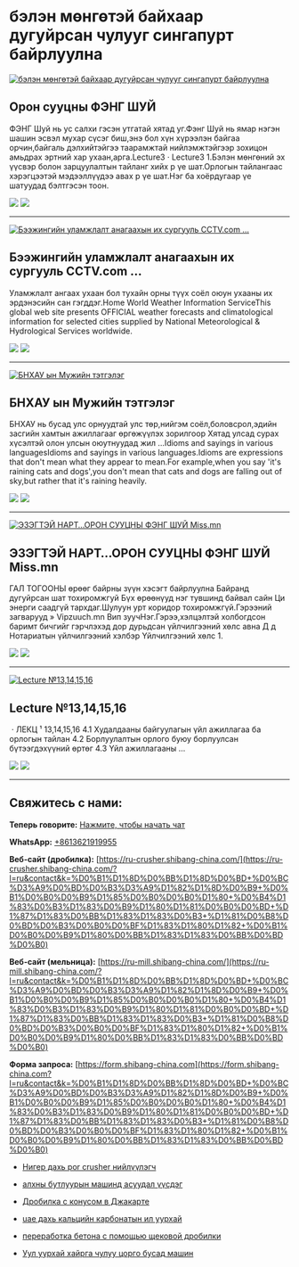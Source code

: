 # бэлэн мөнгөтэй байхаар дугуйрсан чулууг сингапурт байрлуулна

<a href="https://swt.shibang-china.com/?l=ru&img&k=%D0%B1%D1%8D%D0%BB%D1%8D%D0%BD+%D0%BC%D3%A9%D0%BD%D0%B3%D3%A9%D1%82%D1%8D%D0%B9+%D0%B1%D0%B0%D0%B9%D1%85%D0%B0%D0%B0%D1%80+%D0%B4%D1%83%D0%B3%D1%83%D0%B9%D1%80%D1%81%D0%B0%D0%BD+%D1%87%D1%83%D0%BB%D1%83%D1%83%D0%B3+%D1%81%D0%B8%D0%BD%D0%B3%D0%B0%D0%BF%D1%83%D1%80%D1%82+%D0%B1%D0%B0%D0%B9%D1%80%D0%BB%D1%83%D1%83%D0%BB%D0%BD%D0%B0" target="_blank">![бэлэн мөнгөтэй байхаар дугуйрсан чулууг сингапурт байрлуулна](http://static.shibang-china.com/all-800x300/102.jpg)</a>

## Орон сууцны ФЭНГ ШУЙ
ФЭНГ Шуй нь ус салхи гэсэн утгатай хятад уг.Фэнг Шуй нь ямар нэгэн шашин эсвэл мухар сүсэг биш,энэ бол хүн хүрээлэн байгаа орчин,байгаль дэлхийтэйгээ таарамжтай нийлэмжтэйгээр зохицон амьдрах эртний хар ухаан,арга.Lecture3&nbsp;&#0183;&#32;Lecture3 1.Бэлэн мөнгөний эх үүсвэр болон зарцуулалтын тайланг хийх р үе шат.Орлогын тайлангаас хэрэгцээтэй мэдээллүүдээ авах р үе шат.Нэг ба хоёрдугаар үе шатуудад бэлтгэсэн тоон.


<a href="https://whatsapp.shibangsoft.com/WhatsApp.php" target="_blank" title="WhatsApp">![](http://static.shibang-china.com/icon/whatsapp.png)</a> <a href="https://swt.shibang-china.com/?l=ru&icon&k=%D0%B1%D1%8D%D0%BB%D1%8D%D0%BD+%D0%BC%D3%A9%D0%BD%D0%B3%D3%A9%D1%82%D1%8D%D0%B9+%D0%B1%D0%B0%D0%B9%D1%85%D0%B0%D0%B0%D1%80+%D0%B4%D1%83%D0%B3%D1%83%D0%B9%D1%80%D1%81%D0%B0%D0%BD+%D1%87%D1%83%D0%BB%D1%83%D1%83%D0%B3+%D1%81%D0%B8%D0%BD%D0%B3%D0%B0%D0%BF%D1%83%D1%80%D1%82+%D0%B1%D0%B0%D0%B9%D1%80%D0%BB%D1%83%D1%83%D0%BB%D0%BD%D0%B0" target="_blank">![](http://static.shibang-china.com/icon/chat-ru.png)</a>

---

<a href="https://swt.shibang-china.com/?l=ru&img&k=%D0%B1%D1%8D%D0%BB%D1%8D%D0%BD+%D0%BC%D3%A9%D0%BD%D0%B3%D3%A9%D1%82%D1%8D%D0%B9+%D0%B1%D0%B0%D0%B9%D1%85%D0%B0%D0%B0%D1%80+%D0%B4%D1%83%D0%B3%D1%83%D0%B9%D1%80%D1%81%D0%B0%D0%BD+%D1%87%D1%83%D0%BB%D1%83%D1%83%D0%B3+%D1%81%D0%B8%D0%BD%D0%B3%D0%B0%D0%BF%D1%83%D1%80%D1%82+%D0%B1%D0%B0%D0%B9%D1%80%D0%BB%D1%83%D1%83%D0%BB%D0%BD%D0%B0" target="_blank">![Бээжингийн уламжлалт анагаахын их сургууль CCTV.com …](http://static.shibang-china.com/all-800x300/952.jpg)</a>

## Бээжингийн уламжлалт анагаахын их сургууль CCTV.com …
Уламжлалт ангаах ухаан бол тухайн орны түүх соёл оюун ухааны их эрдэнэсийн сан гэгддэг.Home World Weather Information ServiceThis global web site presents OFFICIAL weather forecasts and climatological information for selected cities supplied by National Meteorological &amp; Hydrological Services worldwide.


<a href="https://whatsapp.shibangsoft.com/WhatsApp.php" target="_blank" title="WhatsApp">![](http://static.shibang-china.com/icon/whatsapp.png)</a> <a href="https://swt.shibang-china.com/?l=ru&icon&k=%D0%B1%D1%8D%D0%BB%D1%8D%D0%BD+%D0%BC%D3%A9%D0%BD%D0%B3%D3%A9%D1%82%D1%8D%D0%B9+%D0%B1%D0%B0%D0%B9%D1%85%D0%B0%D0%B0%D1%80+%D0%B4%D1%83%D0%B3%D1%83%D0%B9%D1%80%D1%81%D0%B0%D0%BD+%D1%87%D1%83%D0%BB%D1%83%D1%83%D0%B3+%D1%81%D0%B8%D0%BD%D0%B3%D0%B0%D0%BF%D1%83%D1%80%D1%82+%D0%B1%D0%B0%D0%B9%D1%80%D0%BB%D1%83%D1%83%D0%BB%D0%BD%D0%B0" target="_blank">![](http://static.shibang-china.com/icon/chat-ru.png)</a>

---

<a href="https://swt.shibang-china.com/?l=ru&img&k=%D0%B1%D1%8D%D0%BB%D1%8D%D0%BD+%D0%BC%D3%A9%D0%BD%D0%B3%D3%A9%D1%82%D1%8D%D0%B9+%D0%B1%D0%B0%D0%B9%D1%85%D0%B0%D0%B0%D1%80+%D0%B4%D1%83%D0%B3%D1%83%D0%B9%D1%80%D1%81%D0%B0%D0%BD+%D1%87%D1%83%D0%BB%D1%83%D1%83%D0%B3+%D1%81%D0%B8%D0%BD%D0%B3%D0%B0%D0%BF%D1%83%D1%80%D1%82+%D0%B1%D0%B0%D0%B9%D1%80%D0%BB%D1%83%D1%83%D0%BB%D0%BD%D0%B0" target="_blank">![БНХАУ ын Мужийн тэтгэлэг](http://static.shibang-china.com/all-800x300/1346.jpg)</a>

## БНХАУ ын Мужийн тэтгэлэг
БНХАУ нь бусад улс орнуудтай улс төр,нийгэм соёл,боловсрол,эдийн засгийн хамтын ажиллагааг өргөжүүлэх зорилгоор Хятад улсад сурах хүсэлтэй олон улсын оюутнуудад жил …Idioms and sayings in various languagesIdioms and sayings in various languages.Idioms are expressions that don't mean what they appear to mean.For example,when you say 'it's raining cats and dogs',you don't mean that cats and dogs are falling out of sky,but rather that it's raining heavily.


<a href="https://whatsapp.shibangsoft.com/WhatsApp.php" target="_blank" title="WhatsApp">![](http://static.shibang-china.com/icon/whatsapp.png)</a> <a href="https://swt.shibang-china.com/?l=ru&icon&k=%D0%B1%D1%8D%D0%BB%D1%8D%D0%BD+%D0%BC%D3%A9%D0%BD%D0%B3%D3%A9%D1%82%D1%8D%D0%B9+%D0%B1%D0%B0%D0%B9%D1%85%D0%B0%D0%B0%D1%80+%D0%B4%D1%83%D0%B3%D1%83%D0%B9%D1%80%D1%81%D0%B0%D0%BD+%D1%87%D1%83%D0%BB%D1%83%D1%83%D0%B3+%D1%81%D0%B8%D0%BD%D0%B3%D0%B0%D0%BF%D1%83%D1%80%D1%82+%D0%B1%D0%B0%D0%B9%D1%80%D0%BB%D1%83%D1%83%D0%BB%D0%BD%D0%B0" target="_blank">![](http://static.shibang-china.com/icon/chat-ru.png)</a>

---

<a href="https://swt.shibang-china.com/?l=ru&img&k=%D0%B1%D1%8D%D0%BB%D1%8D%D0%BD+%D0%BC%D3%A9%D0%BD%D0%B3%D3%A9%D1%82%D1%8D%D0%B9+%D0%B1%D0%B0%D0%B9%D1%85%D0%B0%D0%B0%D1%80+%D0%B4%D1%83%D0%B3%D1%83%D0%B9%D1%80%D1%81%D0%B0%D0%BD+%D1%87%D1%83%D0%BB%D1%83%D1%83%D0%B3+%D1%81%D0%B8%D0%BD%D0%B3%D0%B0%D0%BF%D1%83%D1%80%D1%82+%D0%B1%D0%B0%D0%B9%D1%80%D0%BB%D1%83%D1%83%D0%BB%D0%BD%D0%B0" target="_blank">![ЭЗЭГТЭЙ НАРТ…ОРОН СУУЦНЫ ФЭНГ ШУЙ Miss.mn](http://static.shibang-china.com/all-800x300/888.jpg)</a>

## ЭЗЭГТЭЙ НАРТ…ОРОН СУУЦНЫ ФЭНГ ШУЙ Miss.mn
ГАЛ ТОГООНЫ өрөөг байрны зүүн хэсэгт байрлуулна Байранд дугуйрсан шат тохиромжгуй Бүх өрөөнүуд нэг тувшинд байвал сайн Ци энерги саадгүй тархдаг.Шулуун урт коридор тохиромжгүй.Гэрээний загварууд &#187; Vipzuuch.mn Вип зуучНэг.Гэрээ,хэлцэлтэй холбогдсон баримт бичгийг гэрчлэхэд дор дурьдсан үйлчилгээний хөлс авна Д д Нотариатын үйлчилгээний хэлбэр Үйлчилгээний хөлс 1.


<a href="https://whatsapp.shibangsoft.com/WhatsApp.php" target="_blank" title="WhatsApp">![](http://static.shibang-china.com/icon/whatsapp.png)</a> <a href="https://swt.shibang-china.com/?l=ru&icon&k=%D0%B1%D1%8D%D0%BB%D1%8D%D0%BD+%D0%BC%D3%A9%D0%BD%D0%B3%D3%A9%D1%82%D1%8D%D0%B9+%D0%B1%D0%B0%D0%B9%D1%85%D0%B0%D0%B0%D1%80+%D0%B4%D1%83%D0%B3%D1%83%D0%B9%D1%80%D1%81%D0%B0%D0%BD+%D1%87%D1%83%D0%BB%D1%83%D1%83%D0%B3+%D1%81%D0%B8%D0%BD%D0%B3%D0%B0%D0%BF%D1%83%D1%80%D1%82+%D0%B1%D0%B0%D0%B9%D1%80%D0%BB%D1%83%D1%83%D0%BB%D0%BD%D0%B0" target="_blank">![](http://static.shibang-china.com/icon/chat-ru.png)</a>

---

<a href="https://swt.shibang-china.com/?l=ru&img&k=%D0%B1%D1%8D%D0%BB%D1%8D%D0%BD+%D0%BC%D3%A9%D0%BD%D0%B3%D3%A9%D1%82%D1%8D%D0%B9+%D0%B1%D0%B0%D0%B9%D1%85%D0%B0%D0%B0%D1%80+%D0%B4%D1%83%D0%B3%D1%83%D0%B9%D1%80%D1%81%D0%B0%D0%BD+%D1%87%D1%83%D0%BB%D1%83%D1%83%D0%B3+%D1%81%D0%B8%D0%BD%D0%B3%D0%B0%D0%BF%D1%83%D1%80%D1%82+%D0%B1%D0%B0%D0%B9%D1%80%D0%BB%D1%83%D1%83%D0%BB%D0%BD%D0%B0" target="_blank">![Lecture №13,14,15,16](http://static.shibang-china.com/all-800x300/144.jpg)</a>

## Lecture №13,14,15,16
&nbsp;&#0183;&#32;ЛЕКЦ &#185; 13,14,15,16 4.1 Худалдааны байгуулагын үйл ажиллагаа ба орлогын тайлан 4.2 Борлуулалтын орлого буюу борлуулсан бүтээгдэхүүний өртөг 4.3 Үйл ажиллагааны …

<a href="https://whatsapp.shibangsoft.com/WhatsApp.php" target="_blank" title="WhatsApp">![](http://static.shibang-china.com/icon/whatsapp.png)</a> <a href="https://swt.shibang-china.com/?l=ru&icon&k=%D0%B1%D1%8D%D0%BB%D1%8D%D0%BD+%D0%BC%D3%A9%D0%BD%D0%B3%D3%A9%D1%82%D1%8D%D0%B9+%D0%B1%D0%B0%D0%B9%D1%85%D0%B0%D0%B0%D1%80+%D0%B4%D1%83%D0%B3%D1%83%D0%B9%D1%80%D1%81%D0%B0%D0%BD+%D1%87%D1%83%D0%BB%D1%83%D1%83%D0%B3+%D1%81%D0%B8%D0%BD%D0%B3%D0%B0%D0%BF%D1%83%D1%80%D1%82+%D0%B1%D0%B0%D0%B9%D1%80%D0%BB%D1%83%D1%83%D0%BB%D0%BD%D0%B0" target="_blank">![](http://static.shibang-china.com/icon/chat-ru.png)</a>

---
## Свяжитесь с нами:

**Теперь говорите:** [Нажмите, чтобы начать чат](https://swt.shibang-china.com?l=ru&contact&k=%D0%B1%D1%8D%D0%BB%D1%8D%D0%BD+%D0%BC%D3%A9%D0%BD%D0%B3%D3%A9%D1%82%D1%8D%D0%B9+%D0%B1%D0%B0%D0%B9%D1%85%D0%B0%D0%B0%D1%80+%D0%B4%D1%83%D0%B3%D1%83%D0%B9%D1%80%D1%81%D0%B0%D0%BD+%D1%87%D1%83%D0%BB%D1%83%D1%83%D0%B3+%D1%81%D0%B8%D0%BD%D0%B3%D0%B0%D0%BF%D1%83%D1%80%D1%82+%D0%B1%D0%B0%D0%B9%D1%80%D0%BB%D1%83%D1%83%D0%BB%D0%BD%D0%B0)

**WhatsApp:**  [+8613621919955](https://whatsapp.shibangsoft.com/WhatsApp.php)

**Веб-сайт (дробилка):** [https://ru-crusher.shibang-china.com/](https://ru-crusher.shibang-china.com/?l=ru&contact&k=%D0%B1%D1%8D%D0%BB%D1%8D%D0%BD+%D0%BC%D3%A9%D0%BD%D0%B3%D3%A9%D1%82%D1%8D%D0%B9+%D0%B1%D0%B0%D0%B9%D1%85%D0%B0%D0%B0%D1%80+%D0%B4%D1%83%D0%B3%D1%83%D0%B9%D1%80%D1%81%D0%B0%D0%BD+%D1%87%D1%83%D0%BB%D1%83%D1%83%D0%B3+%D1%81%D0%B8%D0%BD%D0%B3%D0%B0%D0%BF%D1%83%D1%80%D1%82+%D0%B1%D0%B0%D0%B9%D1%80%D0%BB%D1%83%D1%83%D0%BB%D0%BD%D0%B0)

**Веб-сайт (мельница):** [https://ru-mill.shibang-china.com/](https://ru-mill.shibang-china.com/?l=ru&contact&k=%D0%B1%D1%8D%D0%BB%D1%8D%D0%BD+%D0%BC%D3%A9%D0%BD%D0%B3%D3%A9%D1%82%D1%8D%D0%B9+%D0%B1%D0%B0%D0%B9%D1%85%D0%B0%D0%B0%D1%80+%D0%B4%D1%83%D0%B3%D1%83%D0%B9%D1%80%D1%81%D0%B0%D0%BD+%D1%87%D1%83%D0%BB%D1%83%D1%83%D0%B3+%D1%81%D0%B8%D0%BD%D0%B3%D0%B0%D0%BF%D1%83%D1%80%D1%82+%D0%B1%D0%B0%D0%B9%D1%80%D0%BB%D1%83%D1%83%D0%BB%D0%BD%D0%B0)

**Форма запроса:** [https://form.shibang-china.com](https://form.shibang-china.com?l=ru&contact&k=%D0%B1%D1%8D%D0%BB%D1%8D%D0%BD+%D0%BC%D3%A9%D0%BD%D0%B3%D3%A9%D1%82%D1%8D%D0%B9+%D0%B1%D0%B0%D0%B9%D1%85%D0%B0%D0%B0%D1%80+%D0%B4%D1%83%D0%B3%D1%83%D0%B9%D1%80%D1%81%D0%B0%D0%BD+%D1%87%D1%83%D0%BB%D1%83%D1%83%D0%B3+%D1%81%D0%B8%D0%BD%D0%B3%D0%B0%D0%BF%D1%83%D1%80%D1%82+%D0%B1%D0%B0%D0%B9%D1%80%D0%BB%D1%83%D1%83%D0%BB%D0%BD%D0%B0)

* [Нигер дахь por crusher нийлүүлэгч](../130/%D0%9D%D0%B8%D0%B3%D0%B5%D1%80%20%D0%B4%D0%B0%D1%85%D1%8C%20por%20crusher%20%D0%BD%D0%B8%D0%B9%D0%BB%D2%AF%D2%AF%D0%BB%D1%8D%D0%B3%D1%87.md)

* [алхны бутлуурын машинд асуудал үүсдэг](../127/%D0%B0%D0%BB%D1%85%D0%BD%D1%8B%20%D0%B1%D1%83%D1%82%D0%BB%D1%83%D1%83%D1%80%D1%8B%D0%BD%20%D0%BC%D0%B0%D1%88%D0%B8%D0%BD%D0%B4%20%D0%B0%D1%81%D1%83%D1%83%D0%B4%D0%B0%D0%BB%20%D2%AF%D2%AF%D1%81%D0%B4%D1%8D%D0%B3.md)

* [Дробилка с конусом в Джакарте](../126/%D0%94%D1%80%D0%BE%D0%B1%D0%B8%D0%BB%D0%BA%D0%B0%20%D1%81%20%D0%BA%D0%BE%D0%BD%D1%83%D1%81%D0%BE%D0%BC%20%D0%B2%20%D0%94%D0%B6%D0%B0%D0%BA%D0%B0%D1%80%D1%82%D0%B5.md)

* [uae дахь кальцийн карбонатын ил уурхай](../130/uae%20%D0%B4%D0%B0%D1%85%D1%8C%20%D0%BA%D0%B0%D0%BB%D1%8C%D1%86%D0%B8%D0%B9%D0%BD%20%D0%BA%D0%B0%D1%80%D0%B1%D0%BE%D0%BD%D0%B0%D1%82%D1%8B%D0%BD%20%D0%B8%D0%BB%20%D1%83%D1%83%D1%80%D1%85%D0%B0%D0%B9.md)

* [переработка бетона с помощью щековой дробилки](../126/%D0%BF%D0%B5%D1%80%D0%B5%D1%80%D0%B0%D0%B1%D0%BE%D1%82%D0%BA%D0%B0%20%D0%B1%D0%B5%D1%82%D0%BE%D0%BD%D0%B0%20%D1%81%20%D0%BF%D0%BE%D0%BC%D0%BE%D1%89%D1%8C%D1%8E%20%D1%89%D0%B5%D0%BA%D0%BE%D0%B2%D0%BE%D0%B9%20%D0%B4%D1%80%D0%BE%D0%B1%D0%B8%D0%BB%D0%BA%D0%B8.md)

* [Уул уурхай хайрга чулуу цорго бусад машин](../128/%D0%A3%D1%83%D0%BB%20%D1%83%D1%83%D1%80%D1%85%D0%B0%D0%B9%20%D1%85%D0%B0%D0%B9%D1%80%D0%B3%D0%B0%20%D1%87%D1%83%D0%BB%D1%83%D1%83%20%D1%86%D0%BE%D1%80%D0%B3%D0%BE%20%D0%B1%D1%83%D1%81%D0%B0%D0%B4%20%D0%BC%D0%B0%D1%88%D0%B8%D0%BD.md)